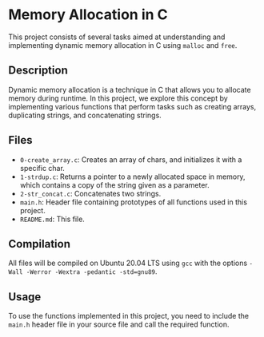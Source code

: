 # Memory Allocation in C

This project consists of several tasks aimed at understanding and implementing dynamic memory allocation in C using `malloc` and `free`.

## Description

Dynamic memory allocation is a technique in C that allows you to allocate memory during runtime. In this project, we explore this concept by implementing various functions that perform tasks such as creating arrays, duplicating strings, and concatenating strings.

## Files

- `0-create_array.c`: Creates an array of chars, and initializes it with a specific char.
- `1-strdup.c`: Returns a pointer to a newly allocated space in memory, which contains a copy of the string given as a parameter.
- `2-str_concat.c`: Concatenates two strings.
- `main.h`: Header file containing prototypes of all functions used in this project.
- `README.md`: This file.

## Compilation

All files will be compiled on Ubuntu 20.04 LTS using `gcc` with the options `-Wall -Werror -Wextra -pedantic -std=gnu89`.

## Usage

To use the functions implemented in this project, you need to include the `main.h` header file in your source file and call the required function.

```c
